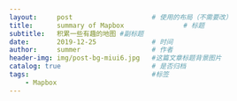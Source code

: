 ```yaml
---
layout:     post   				    # 使用的布局（不需要改）
title:      summary of Mapbox  				# 标题 
subtitle:   积累一些有趣的地图 #副标题
date:       2019-12-25 				# 时间
author:     summer					# 作者
header-img: img/post-bg-miui6.jpg 	#这篇文章标题背景图片
catalog: true 						# 是否归档
tags:								#标签
    - Mapbox
---
```

